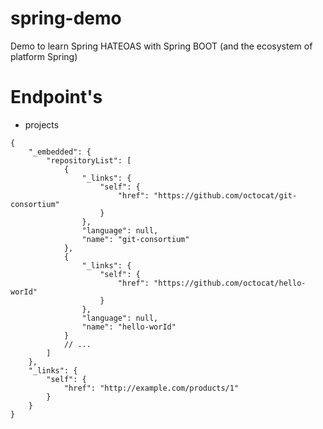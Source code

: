 # spring-demo

Demo to learn Spring HATEOAS with Spring BOOT (and the ecosystem of platform Spring)

# Endpoint's

* projects

```
{
    "_embedded": {
        "repositoryList": [
            {
                "_links": {
                    "self": {
                        "href": "https://github.com/octocat/git-consortium"
                    }
                }, 
                "language": null, 
                "name": "git-consortium"
            }, 
            {
                "_links": {
                    "self": {
                        "href": "https://github.com/octocat/hello-worId"
                    }
                }, 
                "language": null, 
                "name": "hello-worId"
            }
            // ...
        ]
    }, 
    "_links": {
        "self": {
            "href": "http://example.com/products/1"
        }
    }
}
```